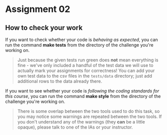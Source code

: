 # Assignment 02

## How to check your work
If you want to check whether your code is *behaving as expected*, you can run the command **make tests** from the directory of the challenge you're
working on.
> Just because the given tests run green does **not** mean everything is fine - we've only included a handful of the test data we will use to actually mark your assignments for correctness! You can add your own test data to the csv files in the `tests/data` directory; just add additional rows to the data already there.

If you want to see whether your code is *following the coding standards for this course*, you can run the command **make style** from the directory of the challenge you're working on.
>  There is some overlap between the two tools used to do this task, so you may notice some warnings are repeated between the two tools.  If you don't understand any of the warnings (they **can** be a little opaque), please talk to one of the IAs or your instructor.
